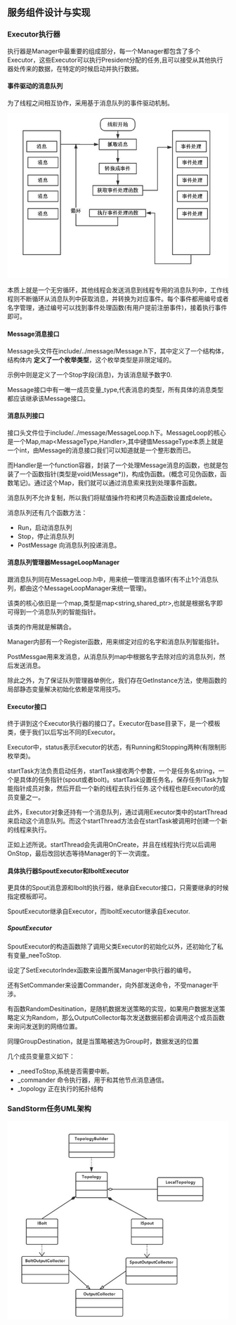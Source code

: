 ## 服务组件设计与实现

### Executor执行器
执行器是Manager中最重要的组成部分，每一个Manager都包含了多个Executor，这些Executor可以执行President分配的任务,且可以接受从其他执行器处传来的数据，在特定的时候启动并执行数据。

#### 事件驱动的消息队列
为了线程之间相互协作，采用基于消息队列的事件驱动机制。

![](image/msglist0.jpg)

本质上就是一个无穷循环，其他线程会发送消息到线程专用的消息队列中，工作线程则不断循环从消息队列中获取消息，并转换为对应事件。每个事件都用编号或者名字管理，通过编号可以找到事件处理函数(有用户提前注册事件)，接着执行事件即可。

#### Message消息接口
Message头文件在include/../message/Message.h下，其中定义了一个结构体，结构体内 **定义了一个枚举类型**，这个枚举类型是非限定域的。

示例中则是定义了一个Stop字段(消息)，为该消息赋予数字0.

Message接口中有一唯一成员变量_type,代表消息的类型，所有具体的消息类型都应该继承该Message接口。

#### 消息队列接口
接口头文件位于include/../message/MessageLoop.h下。MessageLoop的核心是一个Map,map\<MessageType,Handler\>,其中键值MessageType本质上就是一个int，由Message的消息接口我们可以知道就是一个整形数而已。

而Handler是一个function容器，封装了一个处理Message消息的函数，也就是包装了一个函数指针(类型是void(Message*))，构成伪函数。(概念可见伪函数，函数笔记)。通过这个Map，我们就可以通过消息索来找到处理事件函数。

消息队列不允许复制，所以我们将赋值操作符和拷贝构造函数设置成delete。

消息队列还有几个函数方法：

 - Run，启动消息队列
 - Stop，停止消息队列
 - PostMessage 向消息队列投递消息。

#### 消息队列管理器MessageLoopManager
跟消息队列同在MessageLoop.h中，用来统一管理消息循环(有不止1个消息队列，都由这个MessageLoopManager来统一管理)。

该类的核心依旧是一个map,类型是map<string,shared_ptr<MessageLoop>>,也就是根据名字即可得到一个消息队列的智能指针。

该类的作用就是解耦合。

Manager内部有一个Register函数，用来绑定对应的名字和消息队列智能指针。

PostMessgae用来发消息，从消息队列map中根据名字去除对应的消息队列，然后发送消息。

除此之外，为了保证队列管理器单例化，我们存在GetInstance方法，使用函数的局部静态变量解决初始化依赖是常用技巧。

#### Executor接口
终于讲到这个Executor执行器的接口了。Executor在base目录下，是一个模板类，便于我们以后写出不同的Executor。

Executor中，status表示Executor的状态，有Running和Stopping两种(有限制形枚举类)。

startTask方法负责启动任务，startTask接收两个参数，一个是任务名string，一个是具体的任务指针(spout或者bolt)。startTask设置任务名，保存任务ITask为智能指针成员对象，然后开启一个新的线程去执行任务.这个线程也是Executor的成员变量之一。

此外，Executor对象还持有一个消息队列，通过调用Executor类中的startThread来启动这个消息队列。而这个startThread方法会在startTask被调用时创建一个新的线程来执行。

正如上述所说。startThread会先调用OnCreate，并且在线程执行完以后调用OnStop，最后改回状态等待Manager的下一次调度。


#### 具体执行器SpoutExecutor和IboltExecutor
更具体的Spout消息源和Ibolt的执行器，继承自Executor接口，只需要继承的时候指定模板即可。

SpoutExecutor继承自Executor<ISpout>，而IboltExecutor继承自Executor<Ibolt>.

##### SpoutExecutor
SpoutExecutor的构造函数除了调用父类Executor的初始化以外，还初始化了私有变量_neeToStop.

设定了SetExecutorIndex函数来设置所属Manager中执行器的编号。

还有SetCommander来设置Commander，向外部发送命令，不受manager干涉。

有函数RandomDesitination，是随机数据发送策略的实现，如果用户数据发送策略定义为Random，那么OutputCollector每次发送数据前都会调用这个成员函数来询问发送到的网络位置。

同理GroupDestination，就是当策略被选为Group时，数据发送的位置

几个成员变量意义如下：

 - _needToStop,系统是否需要中断。
 - _commander 命令执行器，用于和其他节点消息通信。
 - _topology 正在执行的拓扑结构

### SandStorm任务UML架构

![](image/uml1.jpg)
